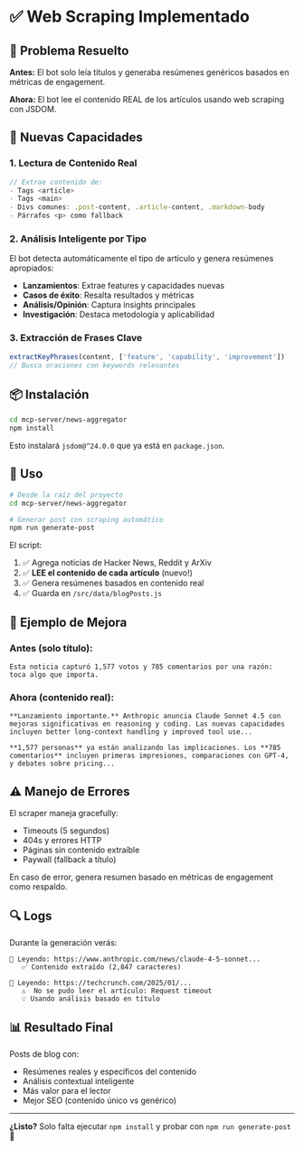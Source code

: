 # ✅ Web Scraping Implementado

## 🎯 Problema Resuelto

**Antes:** El bot solo leía títulos y generaba resúmenes genéricos basados en métricas de engagement.

**Ahora:** El bot lee el contenido REAL de los artículos usando web scraping con JSDOM.

## 🚀 Nuevas Capacidades

### 1. Lectura de Contenido Real
```javascript
// Extrae contenido de:
- Tags <article>
- Tags <main>
- Divs comunes: .post-content, .article-content, .markdown-body
- Párrafos <p> como fallback
```

### 2. Análisis Inteligente por Tipo
El bot detecta automáticamente el tipo de artículo y genera resúmenes apropiados:

- **Lanzamientos**: Extrae features y capacidades nuevas
- **Casos de éxito**: Resalta resultados y métricas
- **Análisis/Opinión**: Captura insights principales
- **Investigación**: Destaca metodología y aplicabilidad

### 3. Extracción de Frases Clave
```javascript
extractKeyPhrases(content, ['feature', 'capability', 'improvement'])
// Busca oraciones con keywords relevantes
```

## 📦 Instalación

```bash
cd mcp-server/news-aggregator
npm install
```

Esto instalará `jsdom@^24.0.0` que ya está en `package.json`.

## 🔧 Uso

```bash
# Desde la raíz del proyecto
cd mcp-server/news-aggregator

# Generar post con scraping automático
npm run generate-post
```

El script:
1. ✅ Agrega noticias de Hacker News, Reddit y ArXiv
2. ✅ **LEE el contenido de cada artículo** (nuevo!)
3. ✅ Genera resúmenes basados en contenido real
4. ✅ Guarda en `/src/data/blogPosts.js`

## 🎨 Ejemplo de Mejora

### Antes (solo título):
```
Esta noticia capturó 1,577 votos y 785 comentarios por una razón: 
toca algo que importa.
```

### Ahora (contenido real):
```
**Lanzamiento importante.** Anthropic anuncia Claude Sonnet 4.5 con 
mejoras significativas en reasoning y coding. Las nuevas capacidades 
incluyen better long-context handling y improved tool use...

**1,577 personas** ya están analizando las implicaciones. Los **785 
comentarios** incluyen primeras impresiones, comparaciones con GPT-4, 
y debates sobre pricing...
```

## ⚠️ Manejo de Errores

El scraper maneja gracefully:
- Timeouts (5 segundos)
- 404s y errores HTTP
- Páginas sin contenido extraíble
- Paywall (fallback a título)

En caso de error, genera resumen basado en métricas de engagement como respaldo.

## 🔍 Logs

Durante la generación verás:
```
📄 Leyendo: https://www.anthropic.com/news/claude-4-5-sonnet...
   ✅ Contenido extraído (2,847 caracteres)

📄 Leyendo: https://techcrunch.com/2025/01/...
   ⚠️  No se pudo leer el artículo: Request timeout
   💡 Usando análisis basado en título
```

## 📊 Resultado Final

Posts de blog con:
- Resúmenes reales y específicos del contenido
- Análisis contextual inteligente
- Más valor para el lector
- Mejor SEO (contenido único vs genérico)

---

**¿Listo?** Solo falta ejecutar `npm install` y probar con `npm run generate-post` 🚀
